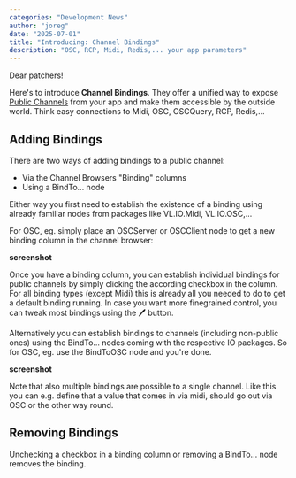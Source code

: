 ```yaml
---
categories: "Development News"
author: "joreg"
date: "2025-07-01"
title: "Introducing: Channel Bindings"
description: "OSC, RCP, Midi, Redis,... your app parameters"
---
```


Dear patchers! 

Here's to introduce **Channel Bindings**. They offer a unified way to expose [Public Channels](../Introducing-PublicChannels/index.md) from your app and make them accessible by the outside world. Think easy connections to Midi, OSC, OSCQuery, RCP, Redis,...

## Adding Bindings
There are two ways of adding bindings to a public channel:
- Via the Channel Browsers "Binding" columns
- Using a BindTo... node

Either way you first need to establish the existence of a binding using already familiar nodes from packages like VL.IO.Midi, VL.IO.OSC,...

For OSC, eg. simply place an OSCServer or OSCClient node to get a new binding column in the channel browser:

**screenshot**

Once you have a binding column, you can establish individual bindings for public channels by simply clicking the according checkbox in the column. For all binding types (except Midi) this is already all you needed to do to get a default binding running. In case you want more finegrained control, you can tweak most bindings using the 🖊 button.

Alternatively you can establish bindings to channels (including non-public ones) using the BindTo... nodes coming with the respective IO packages. So for OSC, eg. use the BindToOSC node and you're done.

**screenshot**

Note that also multiple bindings are possible to a single channel. Like this you can e.g. define that a value that comes in via midi, should go out via OSC or the other way round.

## Removing Bindings
Unchecking a checkbox in a binding column or removing a BindTo... node removes the binding. 

